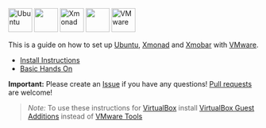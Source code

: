 <img title='Ubuntu' src="http://i.imgur.com/5MHZwLQ.png" width="48"> 
<img src="http://i.imgur.com/VlUW1vQ.png" width="48">
<img title='Xmonad' src="http://i.imgur.com/6hvKTop.png" width="48">
<img src="http://i.imgur.com/VlUW1vQ.png" width="48">
<img title='VMware' src="http://i.imgur.com/IsgiIUP.png" width="48">

This is a guide on how to set up [Ubuntu](https://www.ubuntu.com/), [Xmonad](http://xmonad.org/) and [Xmobar](http://projects.haskell.org/xmobar/) with [VMware](http://www.vmware.com/).

* [Install Instructions](install.md)
* [Basic Hands On](handson.md)


**Important:** Please create an [Issue](../../issues) if you have any questions! [Pull requests](../../pulls) are welcome!


> _Note:_ To use these instructions for [VirtualBox](https://www.virtualbox.org/) install [VirtualBox Guest Additions](http://askubuntu.com/questions/792832/how-to-install-virtualbox-guest-additions-for-ubuntu-16-04) instead of [VMware Tools](https://kb.vmware.com/selfservice/microsites/search.do?language=en_US&cmd=displayKC&externalId=1022525)
